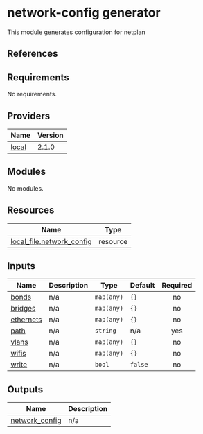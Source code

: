 <!-- BEGINNING OF PRE-COMMIT-TERRAFORM DOCS HOOK -->
# network-config generator

This module generates configuration for netplan

## References

## Requirements

No requirements.

## Providers

| Name | Version |
|------|---------|
| <a name="provider_local"></a> [local](#provider\_local) | 2.1.0 |

## Modules

No modules.

## Resources

| Name | Type |
|------|------|
| [local_file.network_config](https://registry.terraform.io/providers/hashicorp/local/latest/docs/resources/file) | resource |

## Inputs

| Name | Description | Type | Default | Required |
|------|-------------|------|---------|:--------:|
| <a name="input_bonds"></a> [bonds](#input\_bonds) | n/a | `map(any)` | `{}` | no |
| <a name="input_bridges"></a> [bridges](#input\_bridges) | n/a | `map(any)` | `{}` | no |
| <a name="input_ethernets"></a> [ethernets](#input\_ethernets) | n/a | `map(any)` | `{}` | no |
| <a name="input_path"></a> [path](#input\_path) | n/a | `string` | n/a | yes |
| <a name="input_vlans"></a> [vlans](#input\_vlans) | n/a | `map(any)` | `{}` | no |
| <a name="input_wifis"></a> [wifis](#input\_wifis) | n/a | `map(any)` | `{}` | no |
| <a name="input_write"></a> [write](#input\_write) | n/a | `bool` | `false` | no |

## Outputs

| Name | Description |
|------|-------------|
| <a name="output_network_config"></a> [network\_config](#output\_network\_config) | n/a |
<!-- END OF PRE-COMMIT-TERRAFORM DOCS HOOK -->
